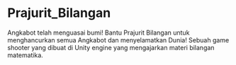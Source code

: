 # Prajurit_Bilangan
Angkabot telah menguasai bumi! Bantu Prajurit Bilangan untuk menghancurkan semua Angkabot dan menyelamatkan Dunia! Sebuah game shooter yang dibuat di Unity engine yang mengajarkan materi bilangan matematika.
